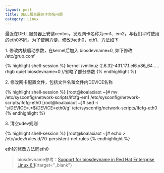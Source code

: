 ```yaml
---
layout: post
title: DELL服务器网卡命名问题
category: Linux
---
```


最近在DELL服务器上安装centos，发现网卡名称为em1、em2，与我们平时使用的eth0不同。为了使用方便，修改为eth0，eth1，方法如下

1\. 修改内核启动参数，在kernel后加入 biosdevname=0, 如下修改 /etc/grub.conf

{% highlight shell-session %}
kernel /vmlinuz-2.6.32-431.17.1.el6.x86_64 .... rhgb quiet biosdevname=0    //省略了部分参数
{% endhighlight %}

2\. 修改网卡配置文件，包括文件名和文件内DEVICE名称

{% highlight shell-session %}
[root@koalaxiaot ~]# mv /etc/sysconfig/network-scripts/ifcfg-em1 /etc/sysconfig/network-scripts/ifcfg-eth0
[root@koalaxiaot ~]# sed -i 's/DEVICE=.*$/DEVICE=eth0/g' /etc/sysconfig/network-scripts/ifcfg-eth0
{% endhighlight %}

3\. 清空udev规则


{% highlight shell-session %}
[root@koalaxiaot ~]# echo > /etc/udev/rules.d/70-persistent-net.rules
{% endhighlight %}


eth1的修改方法同eth0

> biosdevname参考：[Support for biosdevname in Red Hat Enterprise Linux 6.1](https://access.redhat.com/documentation/en-US/Red_Hat_Enterprise_Linux/6/html/6.1_Release_Notes/ar01s01.html){:target="_blank"}

